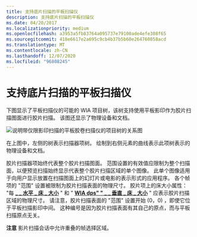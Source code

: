 ```yaml
---
title: 支持底片扫描的平板扫描仪
description: 支持底片扫描的平板扫描仪
ms.date: 04/20/2017
ms.localizationpriority: medium
ms.openlocfilehash: a3953a5fb83764a095737e79100ade4efe308f65
ms.sourcegitcommit: 418e6617e2a695c9cb4b37b5b60e264760858acd
ms.translationtype: MT
ms.contentlocale: zh-CN
ms.lasthandoff: 12/07/2020
ms.locfileid: "96808245"
---
```

# <a name="flatbed-scanners-that-support-film-scanning"></a>支持底片扫描的平板扫描仪





下图显示了平板扫描仪的可能的 WIA 项目树，该树支持使用平板影印作为胶片扫描图面进行胶片扫描。 该图还显示了物理设备和文档。

![说明带仅限影印扫描的平板胶卷扫描仪的项目树的关系图](images/art-flatbed-film.png)

在上图中，左侧的树表示扫描器项树。 绘制到右侧元素的曲线表示此项树表示的物理设备和文档。

胶片扫描器项始终代表整个胶片扫描图面。 范围设置的有效值应限制为整个扫描面，以便预览扫描始终显示代表整个胶片扫描区域的单个图像。 此单个图像适用于向用户显示放置在扫描图面上的幻灯片或电影的表示形式的应用程序。 各个帧项的 "范围" 设置被限制为胶片扫描表面的物理尺寸。 胶片项上的床大小属性： "每 [**\_ \_ 水平 \_ 床 \_ 大小**](./wia-dps-horizontal-bed-size.md) " 和 " [**WIA dps" " \_ \_ 垂直 \_ 床 \_ 大小**](./wia-dps-vertical-bed-size.md) " 应表示胶片扫描区域的物理尺寸。 请注意，胶片扫描表面的 "范围" 设置开始 (0，0) ，即使它位于平板扫描影印中间。 这种编号是因为胶片扫描表面有其自己的原点，而与平板扫描原点无关。

**注意**   影片扫描会话中允许重叠的帧选择区域。

 

 

